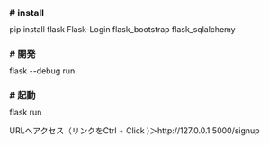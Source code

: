 <h1 style="font-size: 16px;"># install</h1>  
pip install flask Flask-Login flask_bootstrap flask_sqlalchemy  
  
<h1 style="font-size: 16px;"># 開発</h1>  
flask --debug run  
  
<h1 style="font-size: 16px;"># 起動</h1>  
flask run   
<p>URLへアクセス（リンクをCtrl + Click )＞http://127.0.0.1:5000/signup</P>
